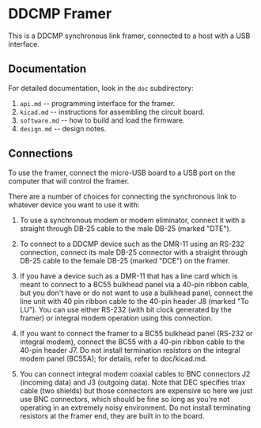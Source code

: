 # DDCMP Framer

This is a DDCMP synchronous link framer, connected to a host with a USB interface.

## Documentation

For detailed documentation, look in the `doc` subdirectory:

1. `api.md` -- programming interface for the framer.
2. `kicad.md` -- instructions for assembling the circuit board.
3. `software.md` -- how to build and load the firmware.
4. `design.md` -- design notes.

## Connections

To use the framer, connect the micro-USB board to a USB port on the computer that will control the framer.

There are a number of choices for connecting the synchronous link to whatever device you want to use it with:

1. To use a synchronous modem or modem eliminator, connect it with a straight through DB-25 cable to the male DB-25 (marked "DTE").

2. To connect to a DDCMP device such as the DMR-11 using an RS-232 connection, connect its male DB-25 connector with a straight through DB-25 cable to the female DB-25 (marked "DCE") on the framer.

3. If you have a device such as a DMR-11 that has a line card which is meant to connect to a BC55 bulkhead panel via a 40-pin ribbon cable, but you don't have or do not want to use a bulkhead panel, connect the line unit with 40 pin ribbon cable to the 40-pin header J8 (marked "To LU").  You can use either RS-232 (with bit clock generated by the framer) or integral modem operation using this connection.

4. If you want to connect the framer to a BC55 bulkhead panel (RS-232 or integral modem), connect the BC55 with a 40-pin ribbon cable to the 40-pin header J7.  Do not install termination resistors on the integral modem panel (BC55A); for details, refer to doc/kicad.md.

5. You can connect integral modem coaxial cables to BNC connectors J2 (incoming data) and J3 (outgoing data).  Note that DEC specifies triax cable (two shields) but those connectors are expensive so here we just use BNC connectors, which should be fine so long as you're not operating in an extremely noisy environment.  Do not install terminating resistors at the framer end, they are built in to the board.

